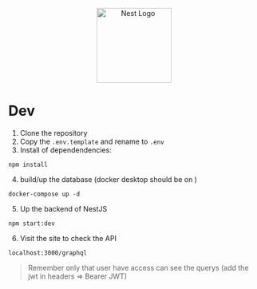<p align="center">
  <a href="http://nestjs.com/" target="blank"><img src="https://nestjs.com/img/logo-small.svg" width="150" alt="Nest Logo" /></a>
</p>

# Dev

1. Clone the repository 
2. Copy the ```.env.template``` and rename to ```.env```
3. Install of dependendencies:
```
npm install
```
4. build/up the database (docker desktop should be on )

```
docker-compose up -d
```
5. Up the backend of NestJS
```
npm start:dev
```

6. Visit the site to check the API
```
localhost:3000/graphql
```

>Remember only that user have access can see the querys (add the jwt in headers => Bearer JWT)
